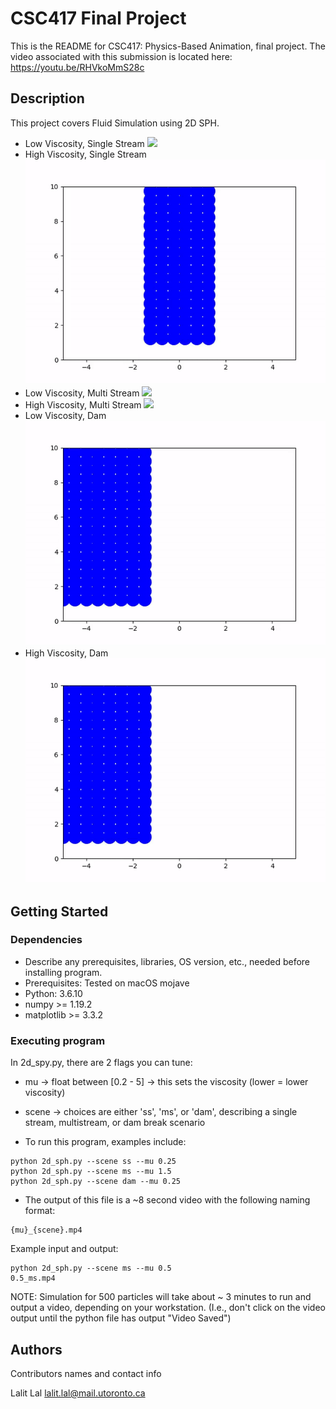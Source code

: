 # CSC417 Final Project

This is the README for CSC417: Physics-Based Animation, final project. 
The video associated with this submission is located here:
https://youtu.be/RHVkoMmS28c


## Description

This project covers Fluid Simulation using 2D SPH.
* Low Viscosity, Single Stream
![](gifs/ss_lowv.gif)
* High Viscosity, Single Stream
![](gifs/ss_highv.gif)
* Low Viscosity, Multi Stream
![](gifs/ms_lowv.gif)
* High Viscosity, Multi Stream
![](gifs/ms_highv.gif)
* Low Viscosity, Dam
![](gifs/dam_lowv.gif)
* High Viscosity, Dam
![](gifs/dam_highv.gif)






## Getting Started

### Dependencies

* Describe any prerequisites, libraries, OS version, etc., needed before installing program.
* Prerequisites: Tested on macOS mojave
* Python: 3.6.10
* numpy >= 1.19.2  
* matplotlib >= 3.3.2

### Executing program

In 2d_spy.py, there are 2 flags you can tune:
* mu -> float between [0.2 - 5] -> this sets the viscosity (lower = lower viscosity)
* scene -> choices are either 'ss', 'ms', or 'dam', describing a single stream, multistream, or dam break scenario

* To run this program, examples include: 
```
python 2d_sph.py --scene ss --mu 0.25
python 2d_sph.py --scene ms --mu 1.5
python 2d_sph.py --scene dam --mu 0.25

```


- The output of this file is a ~8 second video with the following naming format:
```
{mu}_{scene}.mp4
```
Example input and output:
```
python 2d_sph.py --scene ms --mu 0.5 
0.5_ms.mp4
```

NOTE: Simulation for 500 particles will take about ~ 3 minutes to run and output a video, depending on your workstation. (I.e., don't click on the video output until the python file has output "Video Saved")

## Authors

Contributors names and contact info

Lalit Lal
lalit.lal@mail.utoronto.ca

